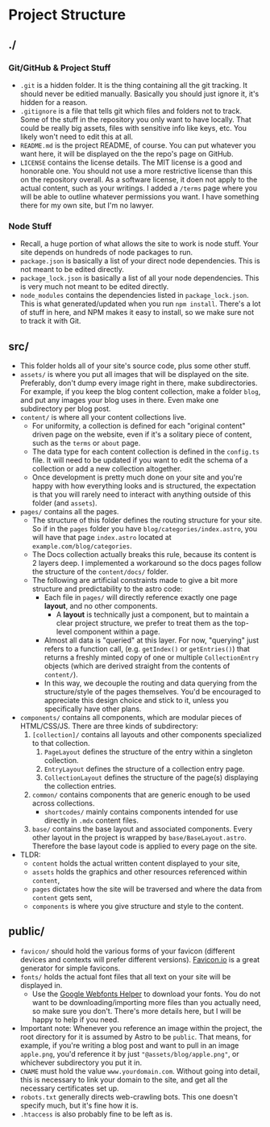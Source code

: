 # Project Structure

## ./

### Git/GitHub & Project Stuff

- `.git` is a hidden folder. It is the thing containing all the git tracking. It should never be editied manually. Basically you should just ignore it, it's hidden for a reason.
- `.gitignore` is a file that tells git which files and folders not to track. Some of the stuff in the repository you only want to have locally. That could be really big assets, files with sensitive info like keys, etc. You likely won't need to edit this at all.
- `README.md` is the project README, of course. You can put whatever you want here, it will be displayed on the the repo's page on GitHub.
- `LICENSE` contains the license details. The MIT license is a good and honorable one. You should not use a more restrictive license than this on the repository overall. As a software license, it doen not apply to the actual content, such as your writings. I added a `/terms` page where you will be able to outline whatever permissions you want. I have something there for my own site, but I'm no lawyer.

### Node Stuff

- Recall, a huge portion of what allows the site to work is node stuff. Your site depends on hundreds of node packages to run.
- `package.json` is basically a list of your direct node dependencies. This is not meant to be edited directly.
- `package_lock.json` is basically a list of all your node dependencies. This is very much not meant to be edited directly.
- `node_modules` contains the dependencies listed in `package_lock.json`. This is what generated/updated when you run `npm install`. There's a lot of stuff in here, and NPM makes it easy to install, so we make sure not to track it with Git.

## src/

- This folder holds all of your site's source code, plus some other stuff.
- `assets/` is where you put all images that will be displayed on the site. Preferably, don't dump every image right in there, make subdirectories. For example, if you keep the blog content collection, make a folder `blog`, and put any images your blog uses in there. Even make one subdirectory per blog post.
- `content/` is where all your content collections live.
  - For uniformity, a collection is defined for each "original content" driven page on the website, even if it's a solitary piece of content, such as the `terms` or `about` page.
  - The data type for each content collection is defined in the `config.ts` file. It will need to be updated if you want to edit the schema of a collection or add a new collection altogether.
  - Once development is pretty much done on your site and you're happy with how everything looks and is structured, the expectation is that you will rarely need to interact with anything outside of this folder (and `assets`).
- `pages/` contains all the pages.
  - The structure of this folder defines the routing structure for your site. So if in the `pages` folder you have `blog/categories/index.astro`, you will have that page `index.astro` located at `example.com/blog/categories`.
  - The Docs collection actually breaks this rule, because its content is 2 layers deep. I implemented a workaround so the docs pages follow the structure of the `content/docs/` folder.
  - The following are artificial constraints made to give a bit more structure and predictability to the astro code:
    - Each file in `pages/` will directly reference exactly one page **layout**, and no other components.
      - A **layout** is technically just a component, but to maintain a clear project structure, we prefer to treat them as the top-level component within a page.
    - Almost all data is "queried" at this layer. For now, "querying" just refers to a function call, (e.g. `getIndex()` or `getEntries()`) that returns a freshly minted copy of one or multiple `CollectionEntry` objects (which are derived straight from the contents of `content/`).
    - In this way, we decouple the routing and data querying from the structure/style of the pages themselves. You'd be encouraged to appreciate this design choice and stick to it, unless you specifically have other plans.
- `components/` contains all components, which are modular pieces of HTML/CSS/JS. There are three kinds of subdirectory:
  1. `[collection]/` contains all layouts and other components specialized to that collection.
     1. `PageLayout` defines the structure of the entry within a singleton collection.
     2. `EntryLayout` defines the structure of a collection entry page.
     3. `CollectionLayout` defines the structure of the page(s) displaying the collection entries.
  2. `common/` contains components that are generic enough to be used across collections.
     - `shortcodes/` mainly contains components intended for use directly in `.mdx` content files.
  3. `base/` contains the base layout and associated components. Every other layout in the project is wrapped by `base/BaseLayout.astro`. Therefore the base layout code is applied to every page on the site.
- TLDR:
  - `content` holds the actual written content displayed to your site,
  - `assets` holds the graphics and other resources referenced within `content`,
  - `pages` dictates how the site will be traversed and where the data from `content` gets sent,
  - `components` is where you give structure and style to the content.

## public/

- `favicon/` should hold the various forms of your favicon (different devices and contexts will prefer different versions). [Favicon.io](https://favicon.io/) is a great generator for simple favicons.
- `fonts/` holds the actual font files that all text on your site will be displayed in.
  - Use the [Google Webfonts Helper](https://gwfh.mranftl.com/fonts) to download your fonts. You do not want to be downloading/importing more files than you actually need, so make sure you don't. There's more details here, but I will be happy to help if you need.
- Important note: Whenever you reference an image within the project, the root directory for it is assumed by Astro to be `public`. That means, for example, if you're writing a blog post and want to pull in an image `apple.png`, you'd reference it by just `"@assets/blog/apple.png"`, or whichever subdirectory you put it in.
- `CNAME` must hold the value `www.yourdomain.com`. Without going into detail, this is necessary to link your domain to the site, and get all the necessary certificates set up.
- `robots.txt` generally directs web-crawling bots. This one doesn't specify much, but it's fine how it is.
- `.htaccess` is also probably fine to be left as is.

